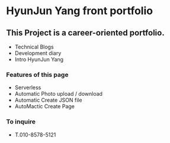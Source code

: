 # HyunJun Yang front portfolio

## This Project is a career-oriented portfolio.

- Technical Blogs
- Development diary
- Intro HyunJun Yang

### Features of this page

- Serverless
- Automatic Photo upload / download
- Automatic Create JSON file
- AutoMactic Create Page

### To inquire

- T.010-8578-5121

